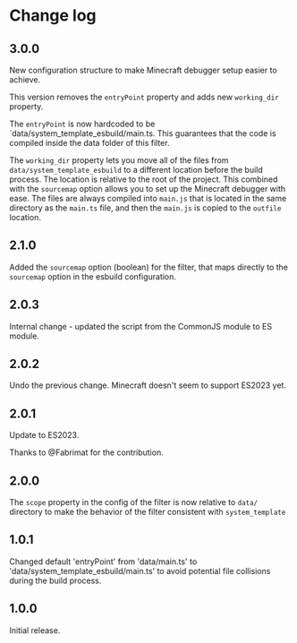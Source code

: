 # Change log
## 3.0.0
New configuration structure to make Minecraft debugger setup easier to achieve.

This version removes the `entryPoint` property and adds new `working_dir` property.

The `entryPoint` is now hardcoded to be `data/system_template_esbuild/main.ts. This guarantees that the code is compiled inside the data folder of this filter.

The `working_dir` property lets you move all of the files from `data/system_template_esbuild` to a different location before the build process. The location is relative to the root of the project. This combined with the `sourcemap` option allows you to set up the Minecraft debugger with ease. The files are always compiled into `main.js` that is located in the same directory as the `main.ts` file, and then the `main.js` is copied to the `outfile` location.


## 2.1.0
Added the `sourcemap` option (boolean) for the filter, that maps directly to the `sourcemap` option in the esbuild configuration.

## 2.0.3
Internal change - updated the script from the CommonJS module to ES module.

## 2.0.2
Undo the previous change. Minecraft doesn't seem to support ES2023 yet.

## 2.0.1
Update to ES2023.

Thanks to @Fabrimat for the contribution.

## 2.0.0
The `scope` property in the config of the filter is now relative to `data/` directory to make the behavior of the filter consistent with `system_template`

## 1.0.1
Changed default 'entryPoint' from 'data/main.ts' to 'data/system_template_esbuild/main.ts' to avoid potential file collisions during the build process.

## 1.0.0
Initial release.

